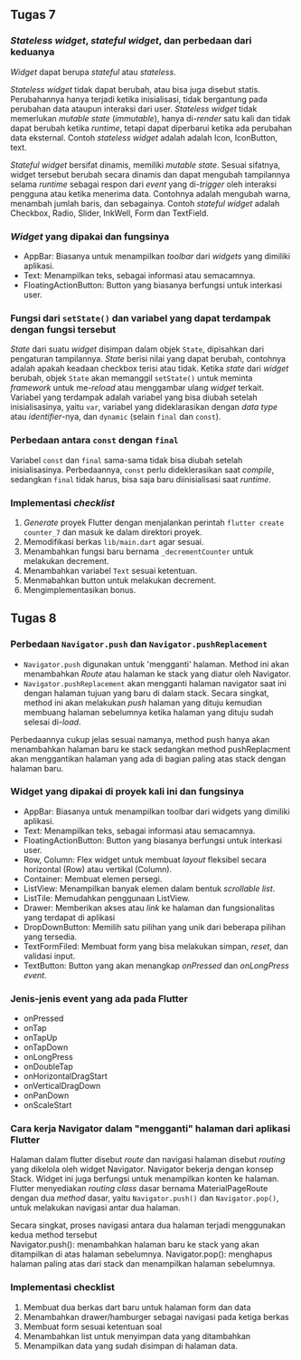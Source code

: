 ## Tugas 7

### _Stateless widget_, _stateful widget_, dan perbedaan dari keduanya
_Widget_ dapat berupa _stateful_ atau _stateless_.

_Stateless widget_ tidak dapat berubah, atau bisa juga disebut statis. Perubahannya hanya terjadi ketika inisialisasi, tidak bergantung pada perubahan data ataupun interaksi dari user. _Stateless widget_ tidak memerlukan _mutable state_ (_immutable_), hanya di-_render_ satu kali dan tidak dapat berubah ketika _runtime_, tetapi dapat diperbarui ketika ada perubahan data eksternal. Contoh _stateless widget_ adalah adalah Icon, IconButton, text.

_Stateful widget_ bersifat dinamis, memiliki _mutable state_. Sesuai sifatnya, widget tersebut berubah secara dinamis dan dapat mengubah tampilannya selama _runtime_ sebagai respon dari _event_ yang di-_trigger_ oleh interaksi pengguna atau ketika menerima data. Contohnya adalah mengubah warna, menambah jumlah baris, dan sebagainya. Contoh _stateful widget_ adalah Checkbox, Radio, Slider, InkWell, Form dan TextField.

### _Widget_ yang dipakai dan fungsinya
- AppBar: Biasanya untuk menampilkan _toolbar_ dari _widgets_ yang dimiliki aplikasi.
- Text: Menampilkan teks, sebagai informasi atau semacamnya.
- FloatingActionButton: Button yang biasanya berfungsi untuk interkasi user.

### Fungsi dari `setState()` dan variabel yang dapat terdampak dengan fungsi tersebut
_State_ dari suatu _widget_ disimpan dalam objek `State`, dipisahkan dari pengaturan tampilannya. _State_ berisi nilai yang dapat berubah, contohnya adalah apakah keadaan checkbox terisi atau tidak. Ketika _state_ dari _widget_ berubah, objek `State` akan memanggil `setState()` untuk meminta _framework_ untuk me-_reload_ atau menggambar ulang _widget_ terkait. Variabel yang terdampak adalah variabel yang bisa diubah setelah inisialisasinya, yaitu `var`, variabel yang dideklarasikan dengan _data type_ atau _identifier_-nya, dan `dynamic` (selain `final` dan `const`).

### Perbedaan antara `const` dengan `final`
Variabel `const` dan `final` sama-sama tidak bisa diubah setelah inisialisasinya. Perbedaannya, `const` perlu dideklerasikan saat _compile_, sedangkan `final` tidak harus, bisa saja baru diinisialisasi saat _runtime_.

### Implementasi _checklist_
1. _Generate_ proyek Flutter dengan menjalankan perintah `flutter create counter_7` dan masuk ke dalam direktori proyek.
2. Memodifikasi berkas `lib/main.dart` agar sesuai.
3. Menambahkan fungsi baru bernama `_decrementCounter` untuk melakukan decrement.
4. Menambahkan variabel `Text` sesuai ketentuan.
5. Menmabahkan button untuk melakukan decrement.
6. Mengimplementasikan bonus.

## Tugas 8
### Perbedaan `Navigator.push` dan `Navigator.pushReplacement`
- `Navigator.push` digunakan untuk 'mengganti' halaman. Method ini akan menambahkan _Route_ atau halaman ke stack yang diatur oleh Navigator.
- `Navigator.pushReplacement` akan mengganti halaman navigator saat ini dengan halaman tujuan yang baru di dalam stack. Secara singkat, method ini akan melakukan _push_ halaman yang dituju kemudian membuang halaman sebelumnya ketika halaman yang dituju sudah selesai di-_load_. 

Perbedaannya cukup jelas sesuai namanya, method push hanya akan menambahkan halaman baru ke stack sedangkan method pushReplacment akan menggantikan halaman yang ada di bagian paling atas stack dengan halaman baru.

### Widget yang dipakai di proyek kali ini dan fungsinya
- AppBar: Biasanya untuk menampilkan toolbar dari widgets yang dimiliki aplikasi.
- Text: Menampilkan teks, sebagai informasi atau semacamnya.
- FloatingActionButton: Button yang biasanya berfungsi untuk interkasi user.
- Row, Column: Flex widget untuk membuat _layout_ fleksibel secara horizontal (Row) atau vertikal (Column).
- Container: Membuat elemen persegi.
- ListView: Menampilkan banyak elemen dalam bentuk _scrollable list_.
- ListTile: Memudahkan penggunaan ListView.
- Drawer: Memberikan akses atau _link_ ke halaman dan fungsionalitas yang terdapat di aplikasi
- DropDownButton: Memilih satu pilihan yang unik dari beberapa pilihan yang tersedia.
- TextFormFiled: Membuat form yang bisa melakukan simpan, _reset_, dan validasi input.
- TextButton: Button yang akan menangkap _onPressed_ dan _onLongPress event_.

### Jenis-jenis event yang ada pada Flutter
- onPressed
- onTap
- onTapUp
- onTapDown
- onLongPress
- onDoubleTap
- onHorizontalDragStart
- onVerticalDragDown
- onPanDown
- onScaleStart

### Cara kerja Navigator dalam "mengganti" halaman dari aplikasi Flutter
Halaman dalam flutter disebut _route_ dan navigasi halaman disebut _routing_ yang dikelola oleh widget Navigator. Navigator bekerja dengan konsep Stack. Widget ini juga berfungsi untuk menampilkan konten ke halaman. Flutter menyediakan _routing class_ dasar bernama MaterialPageRoute dengan dua _method_ dasar, yaitu `Navigator.push()` dan `Navigator.pop()`, untuk melakukan navigasi antar dua halaman.

Secara singkat, proses navigasi antara dua halaman terjadi menggunakan kedua method tersebut <br>
Navigator.push(): menambahkan halaman baru ke stack yang akan ditampilkan di atas halaman sebelumnya.
Navigator.pop(): menghapus halaman paling atas dari stack dan menampilkan halaman sebelumnya.

### Implementasi checklist
1. Membuat dua berkas dart baru untuk halaman form dan data
2. Menambahkan drawer/hamburger sebagai navigasi pada ketiga berkas
3. Membuat form sesuai ketentuan soal
4. Menambahkan list untuk menyimpan data yang ditambahkan
5. Menampilkan data yang sudah disimpan di halaman data.
